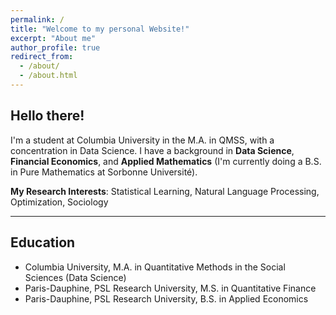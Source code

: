 ```yaml
---
permalink: /
title: "Welcome to my personal Website!"
excerpt: "About me"
author_profile: true
redirect_from: 
  - /about/
  - /about.html
---
```

**Hello there!**
---

I'm a student at Columbia University in the M.A. in QMSS, with a concentration in Data Science. I have a background in **Data Science**, **Financial Economics**, and **Applied Mathematics** (I'm currently doing a B.S. in Pure Mathematics at Sorbonne Université).

**My Research Interests**: Statistical Learning, Natural Language Processing, Optimization, Sociology

---
**Education**
---

* Columbia University, M.A. in Quantitative Methods in the Social Sciences (Data Science)
* Paris-Dauphine, PSL Research University, M.S. in Quantitative Finance
* Paris-Dauphine, PSL Research University, B.S. in Applied Economics




